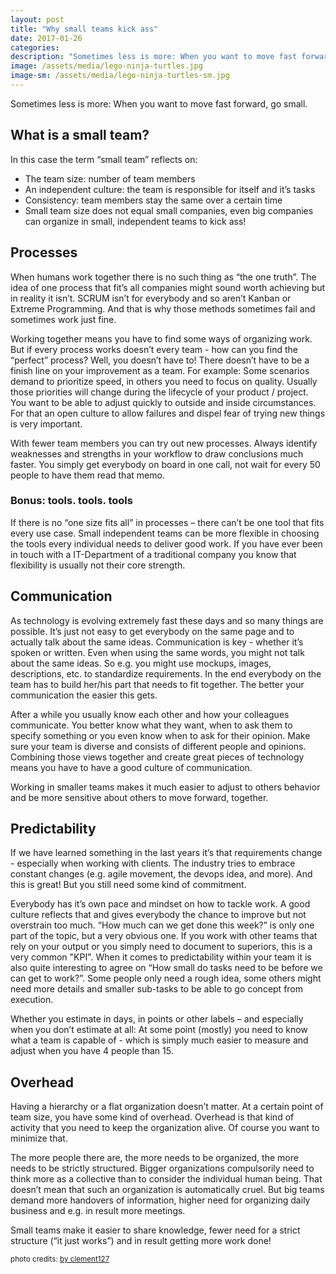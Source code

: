 ```yaml
---
layout: post
title: "Why small teams kick ass"
date: 2017-01-26
categories:
description: "Sometimes less is more: When you want to move fast forward, go small."
image: /assets/media/lego-ninja-turtles.jpg
image-sm: /assets/media/lego-ninja-turtles-sm.jpg
---
```

Sometimes less is more: When you want to move fast forward, go small.

## What is a small team?
In this case the term “small team” reflects on:

 - The team size: number of team members
 - An independent culture: the team is responsible for itself and it’s tasks
 - Consistency: team members stay the same over a certain time
 - Small team size does not equal small companies, even big companies can organize in small, independent teams to kick ass!

## Processes
When humans work together there is no such thing as “the one truth”. The idea of one process that fit’s all companies might sound worth achieving but in reality it isn’t. SCRUM isn’t for everybody and so aren’t Kanban or Extreme Programming. And that is why those methods sometimes fail and sometimes work just fine.

Working together means you have to find some ways of organizing work. But if every process works doesn’t every team - how can you find the “perfect” process? Well, you doesn’t have to! There doesn’t have to be a finish line on your improvement as a team. For example: Some scenarios demand to prioritize speed, in others you need to focus on quality. Usually those priorities will change during the lifecycle of your product / project. You want to be able to adjust quickly to outside and inside circumstances. For that an open culture to allow failures and dispel fear of trying new things is very important.

With fewer team members you can try out new processes. Always identify weaknesses and strengths in your workflow to draw conclusions much faster. You simply get everybody on board in one call, not wait for every 50 people to have them read that memo.

### Bonus: tools. tools. tools
If there is no “one size fits all” in processes – there can’t be one tool that fits every use case. Small independent teams can be more flexible in choosing the tools every individual needs to deliver good work. If you have ever been in touch with a IT-Department of a traditional company you know that flexibility is usually not their core strength.

## Communication
As technology is evolving extremely fast these days and so many things are possible. It’s just not easy to get everybody on the same page and to actually talk about the same ideas. Communication is key - whether it’s spoken or written. Even when using the same words, you might not talk about the same ideas. So e.g. you might use mockups, images, descriptions, etc. to standardize requirements. In the end everybody on the team has to build her/his part that needs to fit together. The better your communication the easier this gets.

After a while you usually know each other and how your colleagues communicate. You better know what they want, when to ask them to specify something or you even know when to ask for their opinion. Make sure your team is diverse and consists of different people and opinions. Combining those views together and create great pieces of technology means you have to have a good culture of communication.

Working in smaller teams makes it much easier to adjust to others behavior and be more sensitive about others to move forward, together.


## 	Predictability
If we have learned something in the last years it’s that requirements change - especially when working with clients. The industry tries to embrace constant changes (e.g. agile movement, the devops idea, and more). And this is great! But you still need some kind of commitment.

Everybody has it’s own pace and mindset on how to tackle work. A good culture reflects that and gives everybody the chance to improve but not overstrain too much. “How much can we get done this week?” is only one part of the topic, but a very obvious one. If you work with other teams that rely on your output or you simply need to document to superiors, this is a very common "KPI". When it comes to predictability within your team it is also quite interesting to agree on “How small do tasks need to be before we can get to work?”. Some people only need a rough idea, some others might need more details and smaller sub-tasks to be able to go concept from execution.

Whether you estimate in days, in points or other labels – and especially when you don’t estimate at all: At some point (mostly) you need to know what a team is capable of - which is simply much easier to measure and adjust when you have 4 people than 15.

## Overhead
Having a hierarchy or a flat organization doesn’t matter. At a certain point of team size, you have some kind of overhead. Overhead is that kind of activity that you need to keep the organization alive. Of course you want to minimize that.

The more people there are, the more needs to be organized, the more needs to be strictly structured. Bigger organizations compulsorily need to think more as a collective than to consider the individual human being. That doesn’t mean that such an organization is automatically cruel. But big teams demand more handovers of information, higher need for organizing daily business and e.g. in result more meetings.

Small teams make it easier to share knowledge, fewer need for a strict structure (“it just works”) and in result getting more work done!

<small> photo credits: [by clement127](https://www.flickr.com/photos/clement127/11671477445/) </small>
